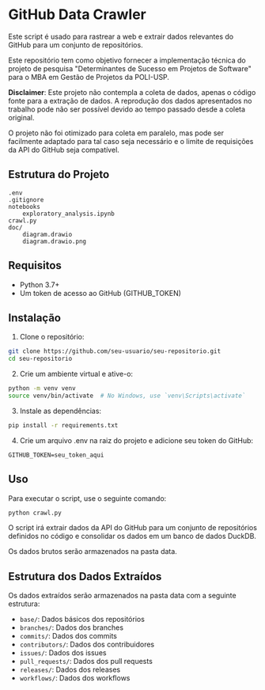 # GitHub Data Crawler

Este script é usado para rastrear a web e extrair dados relevantes do GitHub para um conjunto de repositórios.

Este repositório tem como objetivo fornecer a implementação técnica do projeto de pesquisa "Determinantes de Sucesso em Projetos de Software" para o MBA em Gestão de Projetos da POLI-USP.

**Disclaimer**: Este projeto não contempla a coleta de dados, apenas o código fonte para a extração de dados. A reprodução dos dados apresentados no trabalho pode não ser possível devido ao tempo passado desde a coleta original.

O projeto não foi otimizado para coleta em paralelo, mas pode ser facilmente adaptado para tal caso seja necessário e o limite de requisições da API do GitHub seja compatível.

## Estrutura do Projeto

```
.env
.gitignore
notebooks
    exploratory_analysis.ipynb
crawl.py
doc/
    diagram.drawio
    diagram.drawio.png
```

## Requisitos

- Python 3.7+
- Um token de acesso ao GitHub (GITHUB_TOKEN)

## Instalação

1. Clone o repositório:

```sh
git clone https://github.com/seu-usuario/seu-repositorio.git
cd seu-repositorio
```

2. Crie um ambiente virtual e ative-o:

```sh
python -m venv venv
source venv/bin/activate  # No Windows, use `venv\Scripts\activate`
```

3. Instale as dependências:

```sh
pip install -r requirements.txt
```

4. Crie um arquivo .env na raiz do projeto e adicione seu token do GitHub:

```
GITHUB_TOKEN=seu_token_aqui
```

## Uso

Para executar o script, use o seguinte comando:

```sh
python crawl.py
```

O script irá extrair dados da API do GitHub para um conjunto de repositórios definidos no código e consolidar os dados em um banco de dados DuckDB.

Os dados brutos serão armazenados na pasta data.

## Estrutura dos Dados Extraídos

Os dados extraídos serão armazenados na pasta data com a seguinte estrutura:

- `base/`: Dados básicos dos repositórios
- `branches/`: Dados dos branches
- `commits/`: Dados dos commits
- `contributors/`: Dados dos contribuidores
- `issues/`: Dados dos issues
- `pull_requests/`: Dados dos pull requests
- `releases/`: Dados dos releases
- `workflows/`: Dados dos workflows

